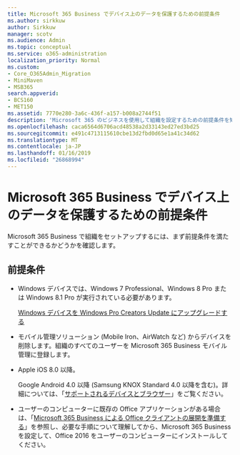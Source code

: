 ```yaml
---
title: Microsoft 365 Business でデバイス上のデータを保護するための前提条件
ms.author: sirkkuw
author: Sirkkuw
manager: scotv
ms.audience: Admin
ms.topic: conceptual
ms.service: o365-administration
localization_priority: Normal
ms.custom:
- Core_O365Admin_Migration
- MiniMaven
- MSB365
search.appverid:
- BCS160
- MET150
ms.assetid: 7770e280-3a6c-436f-a157-b008a2744f51
description: 'Microsoft 365 のビジネスを使用して組織を設定するための前提条件を知っています。 '
ms.openlocfilehash: caca6564d6706acd48538a2d33143ed27ed3bd25
ms.sourcegitcommit: e491c4713115610cbe13d2fbd0d65e1a41c34d62
ms.translationtype: MT
ms.contentlocale: ja-JP
ms.lasthandoff: 01/16/2019
ms.locfileid: "26868994"
---
```

# <a name="pre-requisites-for-protecting-data-on-devices-with-microsoft-365-business"></a>Microsoft 365 Business でデバイス上のデータを保護するための前提条件

Microsoft 365 Business で組織をセットアップするには、まず前提条件を満たすことができるかどうかを確認します。
  
## <a name="pre-requisites"></a>前提条件

- Windows デバイスでは、Windows 7 Professional、Windows 8 Pro または Windows 8.1 Pro が実行されている必要があります。
    
    [Windows デバイスを Windows Pro Creators Update にアップグレードする](upgrade-to-windows-pro-creators-update.md)
    
- モバイル管理ソリューション (Mobile Iron、AirWatch など) からデバイスを削除します。組織のすべてのユーザーを Microsoft 365 Business モバイル管理に登録します。
    
- Apple iOS 8.0 以降。
    
    Google Android 4.0 以降 (Samsung KNOX Standard 4.0 以降を含む)。詳細については、「[サポートされるデバイスとブラウザー](https://go.microsoft.com/fwlink/p/?linkid=852307)」をご覧ください。
    
- ユーザーのコンピューターに既存の Office アプリケーションがある場合は、「[Microsoft 365 Business による Office クライアントの展開を準備する](prepare-for-office-client-deployment.md)」を参照し、必要な手順について理解してから、Microsoft 365 Business を設定して、Office 2016 をユーザーのコンピューターにインストールしてください。 
    


